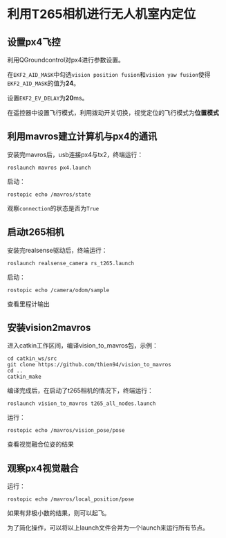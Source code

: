 # 利用T265相机进行无人机室内定位 

## 设置px4飞控

利用QGroundcontrol对px4进行参数设置。

在`EKF2_AID_MASK`中勾选`vision position fusion`和`vision yaw fusion`使得`EKF2_AID_MASK`的值为**24**。

设置`EKF2_EV_DELAY`为**20**ms。

在遥控器中设置飞行模式，利用拨动开关切换，视觉定位的飞行模式为**位置模式**

## 利用mavros建立计算机与px4的通讯

安装完mavros后，usb连接px4与tx2，终端运行：

`roslaunch mavros px4.launch`

启动：

`rostopic echo /mavros/state`

观察`connection`的状态是否为`True`

## 启动t265相机

安装完realsense驱动后，终端运行：

`roslaunch realsense_camera rs_t265.launch`

启动：

`rostopic echo /camera/odom/sample`

查看里程计输出

## 安装vision2mavros

进入catkin工作区间，编译vision_to_mavros包，示例：

```
cd catkin_ws/src
git clone https://github.com/thien94/vision_to_mavros
cd ..
catkin_make
```

编译完成后，在启动了t265相机的情况下，终端运行：

`roslaunch vision_to_mavros t265_all_nodes.launch`

运行：

`rostopic echo /mavros/vision_pose/pose`

查看视觉融合位姿的结果

## 观察px4视觉融合

运行：

`rostopic echo /mavros/local_position/pose`

如果有非极小数的结果，则可以起飞。

为了简化操作，可以将以上launch文件合并为一个launch来运行所有节点。